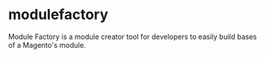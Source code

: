 modulefactory
=============

Module Factory is a module creator tool for developers to easily build bases of a Magento's module. 